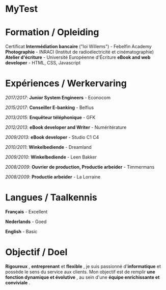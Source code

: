 # MyTest

# Formation / Opleiding

Certificat **Intermédiation bancaire** ("loi Willems") - Febelfin Academy
**Photographie** - INRACI (Institut de radioélectricité et cinématographie)
**Atelier d'écriture** - Université Européenne d'Écriture
**eBook and web developer** - HTML, CSS, Javascript

# Expériences / Werkervaring

*2017/2017*: **Junior System Engineers** - Econocom

*2015/2017*: **Conseiller E-banking** - Belfius

*2013/2015*: **Enquêteur téléphonique** - GFK

*2012/2013*: **eBook developer and Writer** - Numéritérature

*2009/2013*: **eBook developer** - Studio C1 C4

*2010/2011*: **Winkelbediende** - Dreamland

*2009/2010*: **Winkelbediende** - Leen Bakker

*2008/2009*: **Ouvrier de production, Productie arbeider** - Timmermans

*2008/2009*: **Productie arbeider** - La Lorraine

# Langues / Taalkennis

**Français** - Excellent

**Nederlands** - Goed

**English** - Basic

# Objectif / Doel

**Rigoureux** , **entreprenant** et **flexible** , je suis passionné d'**informatique** et
possède le sens du service aux clients. Mon objectif est de remplir **une
fonction dynamique et évolutive** , au sein d'une **équipe enrichissante et
conviviale** .
